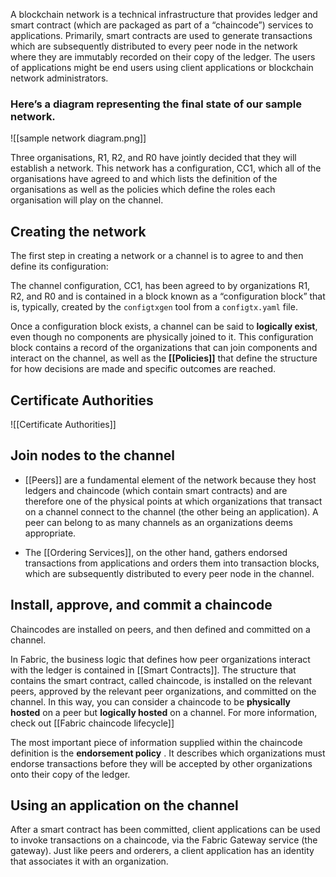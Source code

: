A blockchain network is a technical infrastructure that provides ledger and smart contract (which are packaged as part of a “chaincode”) services to applications. Primarily, smart contracts are used to generate transactions which are subsequently distributed to every peer node in the network where they are immutably recorded on their copy of the ledger. The users of applications might be end users using client applications or blockchain network administrators.

### Here’s a diagram representing the **final state** of our sample network.


![[sample network diagram.png]]

Three organisations, R1, R2, and R0 have jointly decided that they will establish a network. This network has a configuration, CC1, which all of the organisations have agreed to and which lists the definition of the organisations as well as the policies which define the roles each organisation will play on the channel.

## Creating the network

The first step in creating a network or a channel is to agree to and then define its configuration:

The channel configuration, CC1, has been agreed to by organizations R1, R2, and R0 and is contained in a block known as a “configuration block” that is, typically, created by the `configtxgen` tool from a `configtx.yaml` file.

Once a configuration block exists, a channel can be said to **logically exist**, even though no components are physically joined to it. This configuration block contains a record of the organizations that can join components and interact on the channel, as well as the **[[Policies]]** that define the structure for how decisions are made and specific outcomes are reached.


## Certificate Authorities

![[Certificate Authorities]]

## Join nodes to the channel


- [[Peers]] are a fundamental element of the network because they host ledgers and chaincode (which contain smart contracts) and are therefore one of the physical points at which organizations that transact on a channel connect to the channel (the other being an application). A peer can belong to as many channels as an organizations deems appropriate.

- The [[Ordering Services]], on the other hand, gathers endorsed transactions from applications and orders them into transaction blocks, which are subsequently distributed to every peer node in the channel.

## Install, approve, and commit a chaincode

Chaincodes are installed on peers, and then defined and committed on a channel.

In Fabric, the business logic that defines how peer organizations interact with the ledger is contained in [[Smart Contracts]]. The structure that contains the smart contract, called chaincode, is installed on the relevant peers, approved by the relevant peer organizations, and committed on the channel. In this way, you can consider a chaincode to be **physically hosted** on a peer but **logically hosted** on a channel. For more information, check out [[Fabric chaincode lifecycle]]

The most important piece of information supplied within the chaincode definition is the **endorsement policy** . It describes which organizations must endorse transactions before they will be accepted by other organizations onto their copy of the ledger.

## Using an application on the channel

After a smart contract has been committed, client applications can be used to invoke transactions on a chaincode, via the Fabric Gateway service (the gateway). Just like peers and orderers, a client application has an identity that associates it with an organization.
